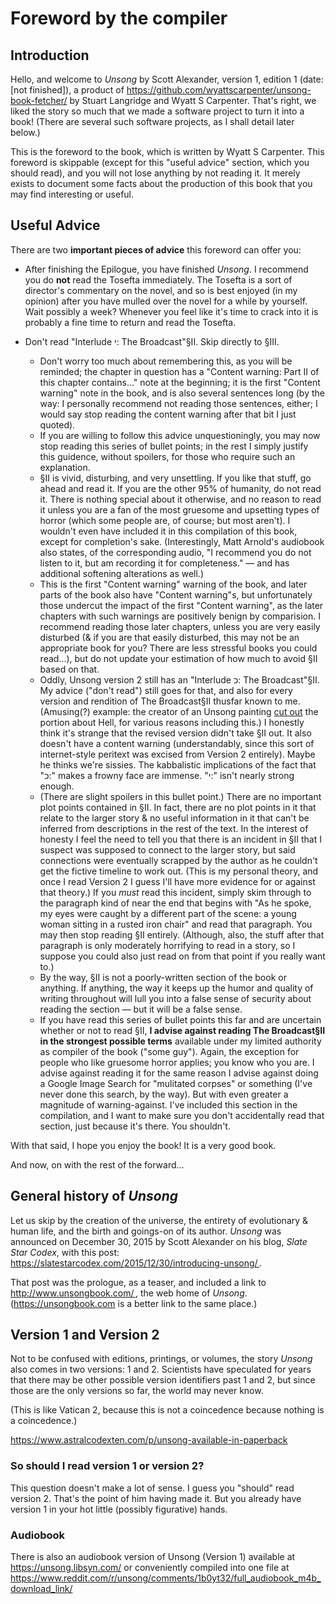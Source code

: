 # Foreword by the compiler

## Introduction
Hello, and welcome to _Unsong_ by Scott Alexander, version 1, edition 1 (date: [not finished]), a product of https://github.com/wyattscarpenter/unsong-book-fetcher/ by Stuart Langridge and Wyatt S Carpenter. That's right, we liked the story so much that we made a software project to turn it into a book! (There are several such software projects, as I shall detail later below.)

This is the foreword to the book, which is written by Wyatt S Carpenter. This foreword is skippable (except for this "useful advice" section, which you should read), and you will not lose anything by not reading it. It merely exists to document some facts about the production of this book that you may find interesting or useful.

## Useful Advice
There are two **important pieces of advice** this foreword can offer you:

- After finishing the Epilogue, you have finished _Unsong_. I recommend you do **not** read the Tosefta immediately. The Tosefta is a sort of director's commentary on the novel, and so is best enjoyed (in my opinion) after you have mulled over the novel for a while by yourself. Wait possibly a week? Whenever you feel like it's time to crack into it is probably a fine time to return and read the Tosefta.

- Don't read "Interlude י: The Broadcast"§II. Skip directly to §III.
  - Don't worry too much about remembering this, as you will be reminded; the chapter in question has a "Content warning: Part II of this chapter contains..." note at the beginning; it is the first "Content warning" note in the book, and is also several sentences long (by the way: I personally recommend not reading those sentences, either; I would say stop reading the content warning after that bit I just quoted).
  - If you are willing to follow this advice unquestioningly, you may now stop reading this series of bullet points; in the rest I simply justify this guidence, without spoilers, for those who require such an explanation.
  - §II is vivid, disturbing, and very unsettling. If you like that stuff, go ahead and read it. If you are the other 95% of humanity, do not read it. There is nothing special about it otherwise, and no reason to read it unless you are a fan of the most gruesome and upsetting types of horror (which some people are, of course; but most aren't). I wouldn't even have included it in this compilation of this book, except for completion's sake. (Interestingly, Matt Arnold's audiobook also states, of the corresponding audio, "I recommend you do not listen to it, but am recording it for completeness." — and has additional softening alterations as well.)
  - This is the first "Content warning" warning of the book, and later parts of the book also have "Content warning"s, but unfortunately those undercut the impact of the first "Content warning", as the later chapters with such warnings are positively benign by comparision. I recommend reading those later chapters, unless you are very easily disturbed (& if you are that easily disturbed, this may not be an appropriate book for you? There are less stressful books you could read...), but do not update your estimation of how much to avoid §II based on that.
  - Oddly, Unsong version 2 still has an "Interlude כ: The Broadcast"§II. My advice ("don't read") still goes for that, and also for every version and rendition of The Broadcast§II thusfar known to me. (Amusing(?) example: the creator of an Unsong painting [cut out](https://old.reddit.com/r/unsong/comments/5tojvl/i_drew_and_painted_about_several_things_in_unsong/ddoald6/) the portion about Hell, for various reasons including this.) I honestly think it's strange that the revised version didn't take §II out. It also doesn't have a content warning (understandably, since this sort of internet-style peritext was excised from Version 2 entirely). Maybe he thinks we're sissies. The kabbalistic implications of the fact that "כ:" makes a frowny face are immense. "י:" isn't nearly strong enough.
  - (There are slight spoilers in this bullet point.) There are no important plot points contained in §II. In fact, there are no plot points in it that relate to the larger story & no useful information in it that can't be inferred from descriptions in the rest of the text. In the interest of honesty I feel the need to tell you that there is an incident in §II that I suspect was supposed to connect to the larger story, but said connections were eventually scrapped by the author as he couldn't get the fictive timeline to work out. (This is my personal theory, and once I read Version 2 I guess I'll have more evidence for or against that theory.) If you _must_ read this incident, simply skim through to the paragraph kind of near the end that begins with "As he spoke, my eyes were caught by a different part of the scene: a young woman sitting in a rusted iron chair" and read that paragraph. You may then stop reading §II entirely. (Although, also, the stuff after that paragraph is only moderately horrifying to read in a story, so I suppose you could also just read on from that point if you really want to.)
  - By the way, §II is not a poorly-written section of the book or anything. If anything, the way it keeps up the humor and quality of writing throughout will lull you into a false sense of security about reading the section — but it will be a false sense.
  - If you have read this series of bullet points this far and are uncertain whether or not to read §II, **I advise against reading The Broadcast§II in the strongest possible terms** available under my limited authority as compiler of the book ("some guy"). Again, the exception for people who like gruesome horror applies; you know who you are. I advise against reading it for the same reason I advise against doing a Google Image Search for "mulitated corpses" or something (I've never done this search, by the way). But with even greater a magnitude of warning-against. I've included this section in the compilation, and I want to make sure you don't accidentally read that section, just because it's there. You shouldn't.

With that said, I hope you enjoy the book! It is a very good book.

And now, on with the rest of the forward...

## General history of _Unsong_

Let us skip by the creation of the universe, the entirety of evolutionary & human life, and the birth and goings-on of its author. _Unsong_ was announced on December 30, 2015 by Scott Alexander on his blog, _Slate Star Codex_, with this post: https://slatestarcodex.com/2015/12/30/introducing-unsong/ .

That post was the prologue, as a teaser, and included a link to http://www.unsongbook.com/ , the web home of _Unsong_. (https://unsongbook.com is a better link to the same place.)

## Version 1 and Version 2

Not to be confused with editions, printings, or volumes, the story _Unsong_ also comes in two versions: 1 and 2. Scientists have speculated for years that there may be other possible version identifiers past 1 and 2, but since those are the only versions so far, the world may never know.

(This is like Vatican 2, because this is not a coincedence because nothing is a coincedence.)

https://www.astralcodexten.com/p/unsong-available-in-paperback

### So should I read version 1 or version 2?

This question doesn't make a lot of sense. I guess you "should" read version 2. That's the point of him having made it. But you already have version 1 in your hot little (possibly figurative) hands.

### Audiobook

There is also an audiobook version of Unsong (Version 1) available at https://unsong.libsyn.com/ or conveniently compiled into one file at https://www.reddit.com/r/unsong/comments/1b0yt32/full_audiobook_m4b_download_link/
